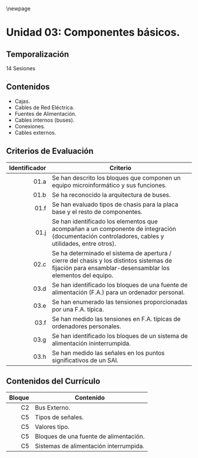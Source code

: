 \newpage

# Unidad 03:  Componentes básicos.

## Temporalización

14 Sesiones

## Contenidos

* Cajas.
* Cables de Red Eléctrica.
* Fuentes de Alimentación.
* Cables internos (buses).
* Conexiones.
* Cables externos.

## Criterios de Evaluación 

| Identificador | Criterio  |
| -: |-----------|
| 01.a          | Se han descrito los bloques que componen un equipo microinformático y sus funciones.|                   
| 01.b          | Se ha reconocido la arquitectura de buses.|
| 01.f          | Se han evaluado tipos de chasis para la placa base y el resto de componentes.|
| 01.j          | Se han identificado los elementos que acompañan a un componente de integración (documentación controladores, cables y utilidades, entre otros).|
| 02.c | Se ha determinado el sistema de apertura / cierre del chasis y los distintos sistemas de fijación para ensamblar-desensamblar los elementos del equipo.|
| 03.d | Se han identificado los bloques de una fuente de alimentación (F.A.) para un ordenador personal.|
| 03.e | Se han enumerado las tensiones proporcionadas por una F.A. típica.|
| 03.f | Se han medido las tensiones en F.A. típicas de ordenadores personales.|
| 03.g | Se han identificado los bloques de un sistema de alimentación ininterrumpida.|
| 03.h | Se han medido las señales en los puntos significativos de un SAI.|

## Contenidos del Currículo

| Bloque | Contenido | 
| -: | --------------|
|C2| Bus Externo.|
|C5| Tipos de señales.|
|C5| Valores tipo.|
|C5| Bloques de una fuente de alimentación.|
|C5| Sistemas de alimentación interrumpida.|